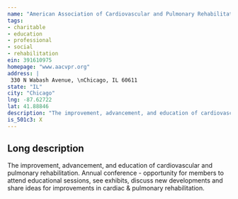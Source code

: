 ```yaml
---
name: "American Association of Cardiovascular and Pulmonary Rehabilitation"
tags:
- charitable
- education
- professional
- social
- rehabilitation
ein: 391610975
homepage: "www.aacvpr.org"
address: |
 330 N Wabash Avenue, \nChicago, IL 60611
state: "IL"
city: "Chicago"
lng: -87.62722
lat: 41.88846
description: "The improvement, advancement, and education of cardiovascular and pulmonary rehabilitation. "
is_501c3: X
---
```


## Long description

The improvement, advancement, and education of cardiovascular and pulmonary rehabilitation. Annual conference - opportunity for members to attend educational sessions, see exhibits, discuss new developments and share ideas for improvements in cardiac & pulmonary rehabilitation. 
